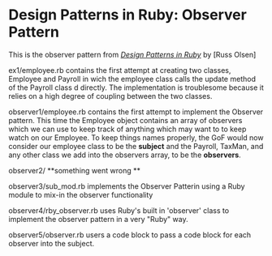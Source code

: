 # Design Patterns in Ruby: Observer Pattern

This is the observer pattern from [*Design Patterns in Ruby*](http://www.designpatternsinruby.com/) by [Russ Olsen]

ex1/employee.rb contains the first attempt at creating two classes, Employee and Payroll in wich the employee class calls the update method of the Payroll class d
directly.  The implementation is troublesome because it relies on a high degree of coupling between the two classes.


observer1/employee.rb contains the first attempt to implement the Observer pattern.  This time the 
Employee object contains an array of observers which we can use to keep track of anything which may 
want to to keep watch on our Employee.  To keep things names properly, the GoF would now consider 
our employee class to be the **subject** and the Payroll, TaxMan, and any other class we add into the 
observers array, to be the **observers**.

observer2/  **something went wrong **

observer3/sub_mod.rb  implements the Observer Patterin using a Ruby module to mix-in the observer functionality

observer4/rby_observer.rb uses Ruby\'s built in 'observer' class to implement the observer pattern in a very "Ruby" way.

observer5/observer.rb users a code block to pass a code block for each observer into the subject.
